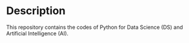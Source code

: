 # **Description**

This repository contains the codes of Python for Data Science (DS) and Artificial Intelligence (AI).
